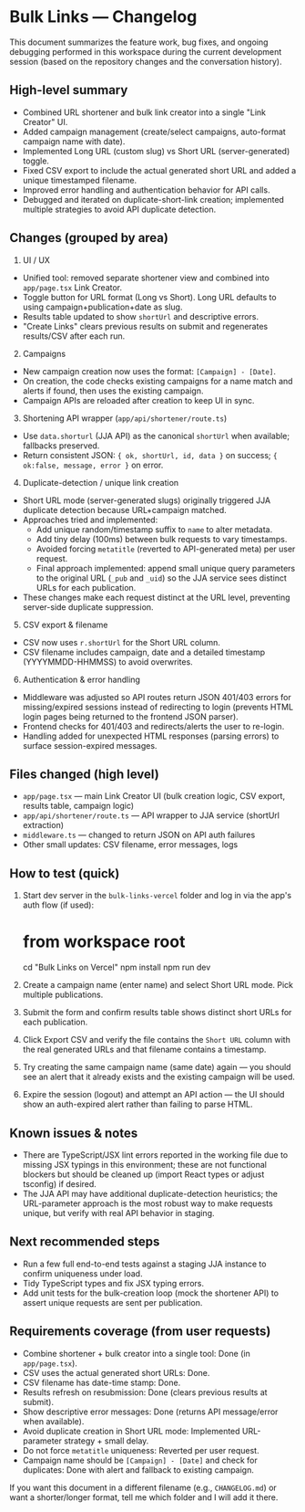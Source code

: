 Bulk Links — Changelog
======================

This document summarizes the feature work, bug fixes, and ongoing debugging performed in this workspace during the current development session (based on the repository changes and the conversation history).

High-level summary
------------------
- Combined URL shortener and bulk link creator into a single "Link Creator" UI.
- Added campaign management (create/select campaigns, auto-format campaign name with date).
- Implemented Long URL (custom slug) vs Short URL (server-generated) toggle.
- Fixed CSV export to include the actual generated short URL and added a unique timestamped filename.
- Improved error handling and authentication behavior for API calls.
- Debugged and iterated on duplicate-short-link creation; implemented multiple strategies to avoid API duplicate detection.

Changes (grouped by area)
-------------------------
1) UI / UX
  - Unified tool: removed separate shortener view and combined into `app/page.tsx` Link Creator.
  - Toggle button for URL format (Long vs Short). Long URL defaults to using campaign+publication+date as slug.
  - Results table updated to show `shortUrl` and descriptive errors.
  - "Create Links" clears previous results on submit and regenerates results/CSV after each run.

2) Campaigns
  - New campaign creation now uses the format: `[Campaign] - [Date]`.
  - On creation, the code checks existing campaigns for a name match and alerts if found, then uses the existing campaign.
  - Campaign APIs are reloaded after creation to keep UI in sync.

3) Shortening API wrapper (`app/api/shortener/route.ts`)
  - Use `data.shorturl` (JJA API) as the canonical `shortUrl` when available; fallbacks preserved.
  - Return consistent JSON: `{ ok, shortUrl, id, data }` on success; `{ ok:false, message, error }` on error.

4) Duplicate-detection / unique link creation
  - Short URL mode (server-generated slugs) originally triggered JJA duplicate detection because URL+campaign matched.
  - Approaches tried and implemented:
    - Add unique random/timestamp suffix to `name` to alter metadata.
    - Add tiny delay (100ms) between bulk requests to vary timestamps.
    - Avoided forcing `metatitle` (reverted to API-generated meta) per user request.
    - Final approach implemented: append small unique query parameters to the original URL (`_pub` and `_uid`) so the JJA service sees distinct URLs for each publication.
  - These changes make each request distinct at the URL level, preventing server-side duplicate suppression.

5) CSV export & filename
  - CSV now uses `r.shortUrl` for the Short URL column.
  - CSV filename includes campaign, date and a detailed timestamp (YYYYMMDD-HHMMSS) to avoid overwrites.

6) Authentication & error handling
  - Middleware was adjusted so API routes return JSON 401/403 errors for missing/expired sessions instead of redirecting to login (prevents HTML login pages being returned to the frontend JSON parser).
  - Frontend checks for 401/403 and redirects/alerts the user to re-login.
  - Handling added for unexpected HTML responses (parsing errors) to surface session-expired messages.

Files changed (high level)
-------------------------
- `app/page.tsx` — main Link Creator UI (bulk creation logic, CSV export, results table, campaign logic)
- `app/api/shortener/route.ts` — API wrapper to JJA service (shortUrl extraction)
- `middleware.ts` — changed to return JSON on API auth failures
- Other small updates: CSV filename, error messages, logs

How to test (quick)
-------------------
1. Start dev server in the `bulk-links-vercel` folder and log in via the app's auth flow (if used):

   # from workspace root
   cd "Bulk Links on Vercel"
   npm install
   npm run dev

2. Create a campaign name (enter name) and select Short URL mode. Pick multiple publications.
3. Submit the form and confirm results table shows distinct short URLs for each publication.
4. Click Export CSV and verify the file contains the `Short URL` column with the real generated URLs and that filename contains a timestamp.
5. Try creating the same campaign name (same date) again — you should see an alert that it already exists and the existing campaign will be used.
6. Expire the session (logout) and attempt an API action — the UI should show an auth-expired alert rather than failing to parse HTML.

Known issues & notes
--------------------
- There are TypeScript/JSX lint errors reported in the working file due to missing JSX typings in this environment; these are not functional blockers but should be cleaned up (import React types or adjust tsconfig) if desired.
- The JJA API may have additional duplicate-detection heuristics; the URL-parameter approach is the most robust way to make requests unique, but verify with real API behavior in staging.

Next recommended steps
----------------------
- Run a few full end-to-end tests against a staging JJA instance to confirm uniqueness under load.
- Tidy TypeScript types and fix JSX typing errors.
- Add unit tests for the bulk-creation loop (mock the shortener API) to assert unique requests are sent per publication.

Requirements coverage (from user requests)
-----------------------------------------
- Combine shortener + bulk creator into a single tool: Done (in `app/page.tsx`).
- CSV uses the actual generated short URLs: Done.
- CSV filename has date-time stamp: Done.
- Results refresh on resubmission: Done (clears previous results at submit).
- Show descriptive error messages: Done (returns API message/error when available).
- Avoid duplicate creation in Short URL mode: Implemented URL-parameter strategy + small delay.
- Do not force `metatitle` uniqueness: Reverted per user request.
- Campaign name should be `[Campaign] - [Date]` and check for duplicates: Done with alert and fallback to existing campaign.

If you want this document in a different filename (e.g., `CHANGELOG.md`) or want a shorter/longer format, tell me which folder and I will add it there.
